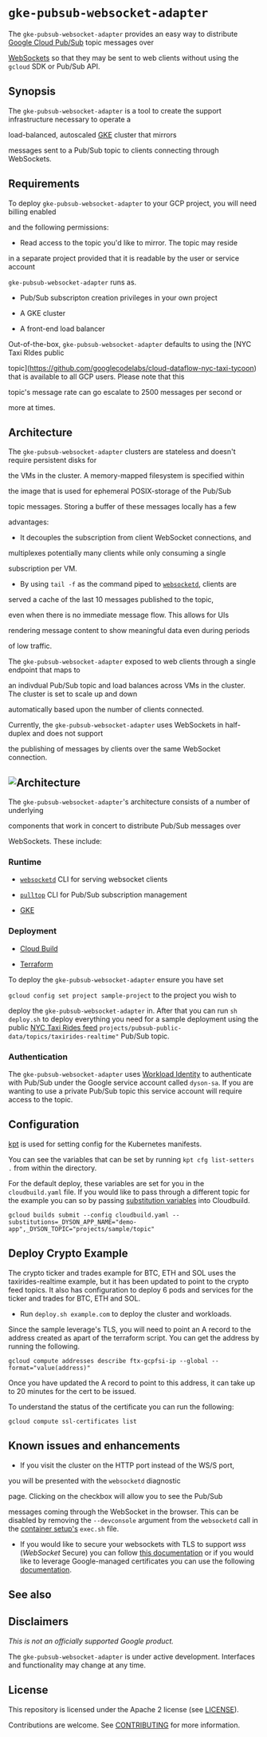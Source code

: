 
  

# `gke-pubsub-websocket-adapter`

  

The `gke-pubsub-websocket-adapter` provides an easy way to distribute [Google Cloud Pub/Sub](https://cloud.google.com/pubsub) topic messages over

[WebSockets](https://en.wikipedia.org/wiki/WebSocket) so that they may be sent to web clients without using the `gcloud` SDK or Pub/Sub API.

  

## Synopsis

  

The `gke-pubsub-websocket-adapter` is a tool to create the support infrastructure necessary to operate a

load-balanced, autoscaled [GKE](https://cloud.google.com/kubernetes-engine) cluster that mirrors

messages sent to a Pub/Sub topic to clients connecting through WebSockets.

  

## Requirements

  

To deploy `gke-pubsub-websocket-adapter` to your GCP project, you will need billing enabled

and the following permissions:

  

* Read access to the topic you'd like to mirror. The topic may reside

in a separate project provided that it is readable by the user or service account

`gke-pubsub-websocket-adapter` runs as.

* Pub/Sub subscripton creation privileges in your own project

* A GKE cluster

* A front-end load balancer

  

Out-of-the-box, `gke-pubsub-websocket-adapter` defaults to using the [NYC Taxi RIdes public

topic](https://github.com/googlecodelabs/cloud-dataflow-nyc-taxi-tycoon) that is available to all GCP users. Please note that this

topic's message rate can go escalate to 2500 messages per second or

more at times.

  

## Architecture

The `gke-pubsub-websocket-adapter` clusters are stateless and doesn't require persistent disks for

the VMs in the cluster. A memory-mapped filesystem is specified within

the image that is used for ephemeral POSIX-storage of the Pub/Sub

topic messages. Storing a buffer of these messages locally has a few

advantages:

  

* It decouples the subscription from client WebSocket connections, and

multiplexes potentially many clients while only consuming a single

subscription per VM.

* By using `tail -f` as the command piped to [`websocketd`](http://websocketd.com/), clients are

served a cache of the last 10 messages published to the topic,

even when there is no immediate message flow. This allows for UIs

rendering message content to show meaningful data even during periods

of low traffic.

  

The `gke-pubsub-websocket-adapter` exposed to web clients through a single endpoint that maps to

an indivdual Pub/Sub topic and load balances across VMs in the cluster. The cluster is set to scale up and down

automatically based upon the number of clients connected.

  

Currently, the `gke-pubsub-websocket-adapter` uses WebSockets in half-duplex and does not support

the publishing of messages by clients over the same WebSocket connection.

  
  

## ![Architecture](architecture.svg  "Architecture")

  

The `gke-pubsub-websocket-adapter`'s architecture consists of a number of underlying

components that work in concert to distribute Pub/Sub messages over

WebSockets. These include:

  

### Runtime

  

*  [`websocketd`](http://websocketd.com/) CLI for serving websocket clients

*  [`pulltop`](https://github.com/GoogleCloudPlatform/pulltop) CLI for Pub/Sub subscription management

*  [GKE](https://cloud.google.com/kubernetes-engine)

  

### Deployment

  

*  [Cloud Build](https://github.com/GoogleCloudPlatform/gke-pubsub-websocket-adapter/blob/main/cloudbuild.yaml)

*  [Terraform](https://github.com/GoogleCloudPlatform/gke-pubsub-websocket-adapter/blob/main/setup/main.tf)

  

To deploy the `gke-pubsub-websocket-adapter` ensure you have set

`gcloud config set project sample-project` to the project you wish to

deploy the `gke-pubsub-websocket-adapter` in. After that you can run `sh deploy.sh` to deploy everything you need for a sample deployment using the public [NYC Taxi Rides feed](https://github.com/GoogleCloudPlatform/nyc-taxirides-stream-feeder) `projects/pubsub-public-data/topics/taxirides-realtime"` Pub/Sub topic.

  

### Authentication

  

The `gke-pubsub-websocket-adapter` uses [Workload Identity](https://cloud.google.com/kubernetes-engine/docs/how-to/workload-identity) to authenticate with Pub/Sub under the Google service account called `dyson-sa`. If you are wanting to use a private Pub/Sub topic this service account will require access to the topic.

  
  

## Configuration

  

[kpt](https://googlecontainertools.github.io/kpt/) is used for setting config for the Kubernetes manifests.

  

You can see the variables that can be set by running `kpt cfg list-setters .` from within the directory.

  

For the default deploy, these variables are set for you in the `cloudbuild.yaml` file. If you would like to pass through a different topic for the example you can so by passing [substitution variables](https://cloud.google.com/cloud-build/docs/configuring-builds/substitute-variable-values) into Cloudbuild.

  

`gcloud builds submit --config cloudbuild.yaml --substitutions=_DYSON_APP_NAME="demo-app",_DYSON_TOPIC="projects/sample/topic"`

  

## Deploy Crypto Example

  

The crypto ticker and trades example for BTC, ETH and SOL uses the taxirides-realtime example, but it has been updated to point to the crypto feed topics. It also has configuration to deploy 6 pods and services for the ticker and trades for BTC, ETH and SOL.

  

* Run `deploy.sh example.com` to deploy the cluster and workloads.

Since the sample leverage's TLS, you will need to point an A record to the address created as apart of the terraform script. You can get the address by running the following.

`gcloud compute addresses describe ftx-gcpfsi-ip --global --format="value(address)"`

Once you have updated the A record to point to this address, it can take up to 20 minutes for the cert to be issued.

To understand the status of the certificate you can run the following: 

`gcloud compute ssl-certificates list `


 
  

## Known issues and enhancements

  

* If you visit the cluster on the HTTP port instead of the WS/S port,

you will be presented with the `websocketd` diagnostic

page. Clicking on the checkbox will allow you to see the Pub/Sub

messages coming through the WebSocket in the browser. This can be disabled by removing the `--devconsole` argument from the `websocketd` call in the [container setup's](https://github.com/GoogleCloudPlatform/gke-pubsub-websocket-adapter/blob/main/container/exec.sh) `exec.sh` file.

* If you would like to secure your websockets with TLS to support _wss_ (_WebSocket_ Secure) you can follow [this documentation](https://cloud.google.com/kubernetes-engine/docs/how-to/managed-certs) or if you would like to leverage Google-managed certificates you can use the following [documentation](https://cloud.google.com/kubernetes-engine/docs/how-to/managed-certs).

  

## See also

  

## Disclaimers

  

_This is not an officially supported Google product._

  

The `gke-pubsub-websocket-adapter` is under active development. Interfaces and functionality may change at any time.

  

## License

  

This repository is licensed under the Apache 2 license (see [LICENSE](LICENSE.txt)).

  

Contributions are welcome. See [CONTRIBUTING](CONTRIBUTING.md) for more information.
